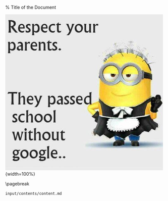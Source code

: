 % Title of the Document

![](input/images/image.png){width=100%}

\pagebreak

```{.include}
input/contents/content.md
```
